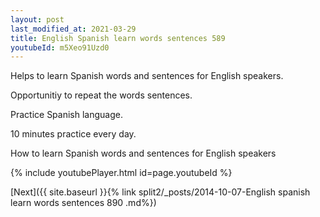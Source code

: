 ```yaml
---
layout: post
last_modified_at: 2021-03-29
title: English Spanish learn words sentences 589 
youtubeId: m5Xeo91Uzd0
---
```

 
 
Helps to learn Spanish words and sentences for English speakers.

Opportunitiy to repeat the words sentences. 

Practice Spanish language. 
 
10 minutes practice every day. 
 
How to learn Spanish words and sentences for English speakers 
 
{% include youtubePlayer.html id=page.youtubeId %}
 
 
[Next]({{ site.baseurl }}{% link  split2/_posts/2014-10-07-English spanish learn words sentences 890 .md%})
 
